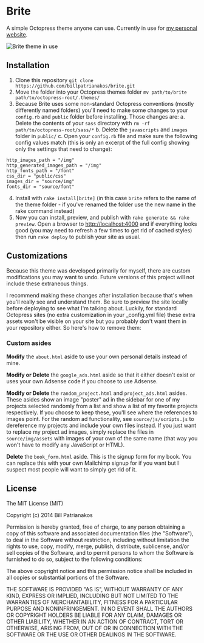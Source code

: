 # Brite

A simple Octopress theme anyone can use. Currently in use for [my personal website](http://billpatrianakos.me).

![Brite theme in use](https://billpatrianakos.s3.amazonaws.com/blog_posts/brite-screenshot.png, "Brite being used on billpatrianakos.me")

## Installation

1. Clone this repository `git clone https://github.com/billpatrianakos/brite.git`
2. Move the folder into your Octopress themes folder `mv path/to/brite path/to/octopress-root/.themes/`
3. Because Brite uses some non-standard Octopress conventions (mostly differently named folders) you'll need to make some changes to your `config.rb` and `public` folder before installing. Those changes are:
    a. Delete the contents of your `sass` directory with `rm -rf path/to/octopress-root/sass/*`
    b. Delete the `javascripts` and `images` folder in `public/`
    c. Open your `config.rb` file and make sure the following config values match (this is only an excerpt of the full config showing only the settings that need to change):

```
http_images_path = "/img"
http_generated_images_path = "/img"
http_fonts_path = "/font"
css_dir = "public/css"
images_dir = "source/img"
fonts_dir = "source/font"
```

4. Install with `rake install[brite]` (in this case `brite` refers to the name of the theme folder - if you've renamed the folder use the new name in the rake command instead)
5. Now you can install, preview, and publish with `rake generate && rake preview`. Open a browser to [http://localhost:4000](http://localhost:4000) and if everything looks good (you may need to refresh a few times to get rid of cached styles) then run `rake deploy` to publish your site as usual.

## Customizations

Because this theme was developed primarily for myself, there are custom modifications you may want to undo. Future versions of this project will not include these extraneous things.

I recommend making these changes after installation because that's when you'll really see and understand them. Be sure to preview the site locally before deploying to see what I'm talking about. Luckily, for standard Octopress sites (no extra customization in your _config.yml file) these extra assets won't be visible on your site but you probably don't want them in your repository either. So here's how to remove them:

### Custom asides

__Modify__ the `about.html` aside to use your own personal details instead of mine.

__Modify or Delete__ the `google_ads.html` aside so that it either doesn't exist or uses your own Adsense code if you choose to use Adsense.

__Modify or Delete__ the `random_project.html` and `project_ads.html` asides. These asides show an image "poster" ad in the sidebar for one of my projects selected randomly from a list and show a list of my favorite projects respectively. If you choose to keep these, you'll see where the references to images point. For the random ad functionality, see `source/js/scripts.js` to dereference my projects and include your own files instead. If you just want to replace my project ad images, simply replace the files in `source/img/assets` with images of your own of the same name (that way you won't have to modify any JavaScript or HTML).

__Delete__ the `book_form.html` aside. This is the signup form for my book. You can replace this with your own Mailchimp signup for if you want but I suspect most people will want to simply get rid of it.

## License

The MIT License (MIT)

Copyright (c) 2014 Bill Patrianakos

Permission is hereby granted, free of charge, to any person obtaining a copy
of this software and associated documentation files (the "Software"), to deal
in the Software without restriction, including without limitation the rights
to use, copy, modify, merge, publish, distribute, sublicense, and/or sell
copies of the Software, and to permit persons to whom the Software is
furnished to do so, subject to the following conditions:

The above copyright notice and this permission notice shall be included in all
copies or substantial portions of the Software.

THE SOFTWARE IS PROVIDED "AS IS", WITHOUT WARRANTY OF ANY KIND, EXPRESS OR
IMPLIED, INCLUDING BUT NOT LIMITED TO THE WARRANTIES OF MERCHANTABILITY,
FITNESS FOR A PARTICULAR PURPOSE AND NONINFRINGEMENT. IN NO EVENT SHALL THE
AUTHORS OR COPYRIGHT HOLDERS BE LIABLE FOR ANY CLAIM, DAMAGES OR OTHER
LIABILITY, WHETHER IN AN ACTION OF CONTRACT, TORT OR OTHERWISE, ARISING FROM,
OUT OF OR IN CONNECTION WITH THE SOFTWARE OR THE USE OR OTHER DEALINGS IN THE
SOFTWARE.